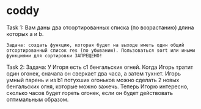 # coddy

Task 1:
	Вам даны два отсортированных списка (по возрастанию) длина которых a и b.

	Задача: создать функцию, которая будет на выходе иметь один общий отсортированный список res (по убыванию). Пользоваться sort или иными 
	функциями для сортировки ЗАПРЕЩЕНО!

Task 2:
	Задача: У Игоря есть с1 бенгальских огней. Когда Игорь тратит один огонек, сначала он сверкает два часа, а затем тухнет. Игорь умный парень и из 
	b1 потухших огоньков можно сделать 2 новых бенгальских огня, которые можно зажечь.
	Теперь Игорю интересно, сколько часов будет гореть огонек, если он будет действовать оптимальным образом. 
